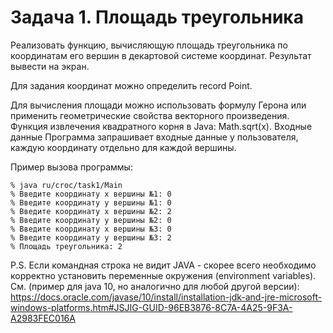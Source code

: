 # Задача 1. Площадь треугольника
Реализовать функцию, вычисляющую площадь треугольника по координатам его вершин в декартовой системе координат. Результат вывести на экран.

Для задания координат можно определить record Point.


Для вычисления площади можно использовать формулу Герона или применить геометрические свойства векторного произведения. Функция извлечения квадратного корня в Java: Math.sqrt(x).
Входные данные
Программа запрашивает входные данные у пользователя, каждую координату отдельно для каждой вершины.

Пример вызова программы:
```
% java ru/croc/task1/Main
% Введите координату х вершины №1: 0
% Введите координату y вершины №1: 0
% Введите координату х вершины №2: 2
% Введите координату y вершины №2: 0
% Введите координату х вершины №3: 0
% Введите координату y вершины №3: 2
% Площадь треугольника: 2
```
P.S. Если командная строка не видит JAVA - скорее всего необходимо корректно установить переменные окружения (environment variables). См. (пример для java 10, но аналогично для любой другой версии): https://docs.oracle.com/javase/10/install/installation-jdk-and-jre-microsoft-windows-platforms.htm#JSJIG-GUID-96EB3876-8C7A-4A25-9F3A-A2983FEC016A
